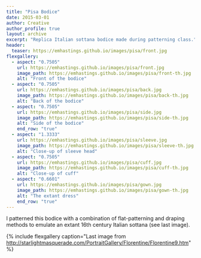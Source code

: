 ```yaml
---
title: "Pisa Bodice"
date: 2015-03-01
author: Creative
author_profile: true
layout: archive
excerpt: "Replica Italian sottana bodice made during patterning class."
header:
  teaser: https://emhastings.github.io/images/pisa/front.jpg
flexgallery:
  - aspect: "0.7505"
    url: https://emhastings.github.io/images/pisa/front.jpg
    image_path: https://emhastings.github.io/images/pisa/front-th.jpg
    alt: "Front of the bodice"
  - aspect: "0.7505"
    url: https://emhastings.github.io/images/pisa/back.jpg
    image_path: https://emhastings.github.io/images/pisa/back-th.jpg
    alt: "Back of the bodice"
  - aspect: "0.7505"
    url: https://emhastings.github.io/images/pisa/side.jpg
    image_path: https://emhastings.github.io/images/pisa/side-th.jpg
    alt: "Side of the bodice"
    end_row: "true"
  - aspect: "1.3333"
    url: https://emhastings.github.io/images/pisa/sleeve.jpg
    image_path: https://emhastings.github.io/images/pisa/sleeve-th.jpg
    alt: "Close-up of sleeve head"
  - aspect: "0.7505"
    url: https://emhastings.github.io/images/pisa/cuff.jpg
    image_path: https://emhastings.github.io/images/pisa/cuff-th.jpg
    alt: "Close-up of cuff"
  - aspect: "0.6601"
    url: https://emhastings.github.io/images/pisa/gown.jpg
    image_path: https://emhastings.github.io/images/pisa/gown-th.jpg
    alt: "The extant dress"
    end_row: "true"
---
```


I patterned this bodice with a combination of flat-patterning and draping methods to emulate an extant 16th century Italian sottana (see last image).

{% include flexgallery caption="Last image from http://starlightmasquerade.com/PortraitGallery/Florentine/Florentine9.htm" %}




